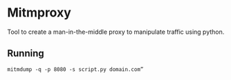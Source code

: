 # Mitmproxy
Tool to create a man-in-the-middle proxy to manipulate traffic using python.

## Running
```
mitmdump -q -p 8080 -s script.py domain.com”
```
